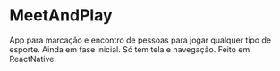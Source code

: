 # MeetAndPlay
App para marcação e encontro de pessoas para jogar qualquer tipo de esporte. Ainda em fase inicial. Só tem tela e navegação. Feito em ReactNative.
